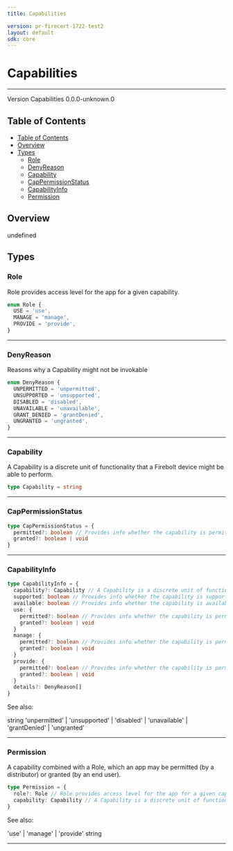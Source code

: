 ```yaml
---
title: Capabilities

version: pr-firecert-1722-test2
layout: default
sdk: core
---
```


# Capabilities

---

Version Capabilities 0.0.0-unknown.0

## Table of Contents

- [Table of Contents](#table-of-contents)
- [Overview](#overview)
- [Types](#types)
  - [Role](#role)
  - [DenyReason](#denyreason)
  - [Capability](#capability)
  - [CapPermissionStatus](#cappermissionstatus)
  - [CapabilityInfo](#capabilityinfo)
  - [Permission](#permission)

## Overview

undefined

## Types

### Role

Role provides access level for the app for a given capability.

```typescript
enum Role {
  USE = 'use',
  MANAGE = 'manage',
  PROVIDE = 'provide',
}
```

---

### DenyReason

Reasons why a Capability might not be invokable

```typescript
enum DenyReason {
  UNPERMITTED = 'unpermitted',
  UNSUPPORTED = 'unsupported',
  DISABLED = 'disabled',
  UNAVAILABLE = 'unavailable',
  GRANT_DENIED = 'grantDenied',
  UNGRANTED = 'ungranted',
}
```

---

### Capability

A Capability is a discrete unit of functionality that a Firebolt device might be able to perform.

```typescript
type Capability = string
```

---

### CapPermissionStatus

```typescript
type CapPermissionStatus = {
  permitted?: boolean // Provides info whether the capability is permitted
  granted?: boolean | void
}
```

---

### CapabilityInfo

```typescript
type CapabilityInfo = {
  capability?: Capability // A Capability is a discrete unit of functionality that a Firebolt device might be able to perform.
  supported: boolean // Provides info whether the capability is supported
  available: boolean // Provides info whether the capability is available
  use: {
    permitted?: boolean // Provides info whether the capability is permitted
    granted?: boolean | void
  }
  manage: {
    permitted?: boolean // Provides info whether the capability is permitted
    granted?: boolean | void
  }
  provide: {
    permitted?: boolean // Provides info whether the capability is permitted
    granted?: boolean | void
  }
  details?: DenyReason[]
}
```

See also:

string
'unpermitted' | 'unsupported' | 'disabled' | 'unavailable' | 'grantDenied' | 'ungranted'

---

### Permission

A capability combined with a Role, which an app may be permitted (by a distributor) or granted (by an end user).

```typescript
type Permission = {
  role?: Role // Role provides access level for the app for a given capability.
  capability: Capability // A Capability is a discrete unit of functionality that a Firebolt device might be able to perform.
}
```

See also:

'use' | 'manage' | 'provide'
string

---
